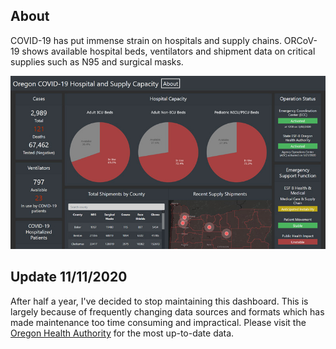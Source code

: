 ## About
COVID-19 has put immense strain on hospitals and supply chains. ORCoV-19 shows available hospital beds, ventilators and shipment data on critical supplies such as N95 and surgical masks.

![Dashboard](https://raw.githubusercontent.com/ChangYuJonathanWu/orcov19/master/public/orcov19.jpg)

## Update 11/11/2020

After half a year, I've decided to stop maintaining this dashboard. This is largely because of frequently changing data sources and formats which has made maintenance too time consuming and impractical. Please visit the [Oregon Health Authority](https://www.oregon.gov/oha/Pages/index.aspx) for the most up-to-date data.


